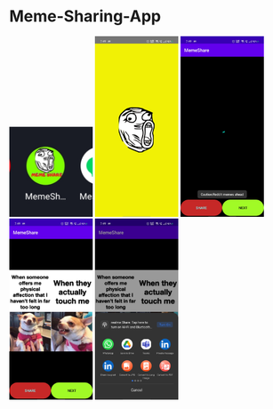 # Meme-Sharing-App
<img src="AppImages/Icon.jpg" width=150>
<img src="AppImages/SplashScreen.jpg" width=150 >
<img src="AppImages/Starting.jpg" width=150 >
<img src="AppImages/MainPage.jpg" width=150>
<img src="AppImages/ShareOptions.jpg" width=150>

